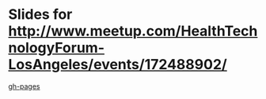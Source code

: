 # Slides for http://www.meetup.com/HealthTechnologyForum-LosAngeles/events/172488902/

[gh-pages](http://niquola.github.io/fhirbase-slides)

